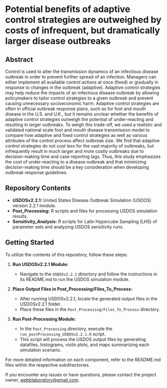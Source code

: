 # Potential benefits of adaptive control strategies are outweighed by costs of infrequent, but dramatically larger disease outbreaks
## Abstract

Control is used to alter the transmission dynamics of an infectious disease outbreak in order to prevent further spread of an infection. Managers can either implement all available control actions at once (fixed) or gradually in response to changes in the outbreak (adaptive). Adaptive control strategies may help reduce the impacts of an infectious disease outbreak by allowing policymakers to tailor control strategies to a given outbreak and prevent causing unnecessary socioeconomic harm. Adaptive control strategies are often in official outbreak response plans, such as for foot and mouth disease in the U.S. and U.K., but it remains unclear whether the benefits of adaptive control strategies outweigh the potential of under-reacting and resulting in larger outbreaks. To weigh this trade-off, we used a realistic and validated national scale foot and mouth disease transmission model to compare how adaptive and fixed control strategies as well as various attributes of the control process affect outbreak size. We find that adaptive control strategies do not cost less for the vast majority of outbreaks, but infrequently result in much larger and more costly outbreaks due to decision-making time and case reporting lags. Thus, this study emphasizes the cost of under-reacting to a disease outbreak and that minimizing decision-making time should be a key consideration when developing outbreak response guidelines.

## Repository Contents

- **USDOSv2.2.1:** United States Disease Outbreak Simulation (USDOS) version 2.2.1 module.
- **Post_Processing:** R scripts and files for processing USDOS simulation results.
- **Sensitivity_Analysis:** R scripts for Latin Hypercube Sampling (LHS) of parameter sets and analyzing USDOS sensitivity runs.

## Getting Started

To utilize the contents of this repository, follow these steps:

1. **Run USDOSv2.2.1 Module:**
   - Navigate to the `USDOSv2.2.1` directory and follow the instructions in its README.md to run the USDOS simulation module.

2. **Place Output Files in Post_Processing/Files_To_Process:**
   - After running USDOSv2.2.1, locate the generated output files in the USDOSv2.2.1 folder.
   - Place these files in the `Post_Processing/Files_To_Process` directory.

3. **Run Post-Processing Module:**
   - In the `Post_Processing` directory, execute the `run_postProcessing_USDOSv2.2.1.R` script.
   - This script will process the USDOS output files by generating datafiles, histograms, violin plots, and maps summarizing each simulation scenario.

For more detailed information on each component, refer to the README.md files within the respective subdirectories.

If you encounter any issues or have questions, please contact the project owner, webblaboratory@gmail.com.
